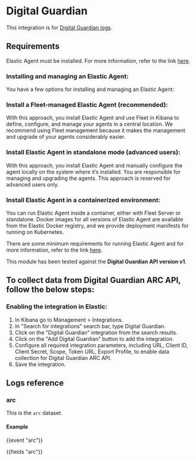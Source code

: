 # Digital Guardian

This integration is for [Digital Guardian logs](https://www.digitalguardian.com/). 

## Requirements

Elastic Agent must be installed. For more information, refer to the link [here](https://www.elastic.co/guide/en/fleet/current/elastic-agent-installation.html).

### Installing and managing an Elastic Agent:

You have a few options for installing and managing an Elastic Agent:

### Install a Fleet-managed Elastic Agent (recommended):

With this approach, you install Elastic Agent and use Fleet in Kibana to define, configure, and manage your agents in a central location. We recommend using Fleet management because it makes the management and upgrade of your agents considerably easier.

### Install Elastic Agent in standalone mode (advanced users):

With this approach, you install Elastic Agent and manually configure the agent locally on the system where it’s installed. You are responsible for managing and upgrading the agents. This approach is reserved for advanced users only.

### Install Elastic Agent in a containerized environment:

You can run Elastic Agent inside a container, either with Fleet Server or standalone. Docker images for all versions of Elastic Agent are available from the Elastic Docker registry, and we provide deployment manifests for running on Kubernetes.

There are some minimum requirements for running Elastic Agent and for more information, refer to the link [here](https://www.elastic.co/guide/en/fleet/current/elastic-agent-installation.html).

This module has been tested against the **Digital Guardian API version v1**.


## To collect data from Digital Guardian ARC API, follow the below steps:

### Enabling the integration in Elastic:

1. In Kibana go to Management > Integrations.
2. In "Search for integrations" search bar, type Digital Guardian.
3. Click on the "Digital Guardian" integration from the search results.
4. Click on the "Add Digital Guardian" button to add the integration.
5. Configure all required integration parameters, including URL, Client ID, Client Secret, Scope, Token URL, Export Profile, to enable data collection for Digital Guardian ARC API.
6. Save the integration.

## Logs reference

### arc

This is the `arc` dataset.

#### Example

{{event "arc"}}

{{fields "arc"}}
